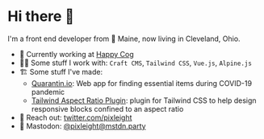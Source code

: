 # Hi there 👋

I'm a front end developer from 🦞 Maine, now living in Cleveland, Ohio.

 - 🏢 Currently working at [Happy Cog](https://www.happycog.com/)
 - 👨‍💻 Some stuff I work with: `Craft CMS`, `Tailwind CSS`, `Vue.js`, `Alpine.js`
 - 🏗️ Some stuff I've made:
   - [Quarantin.io](https://quarantin.io): Web app for finding essential items during COVID-19 pandemic
   - [Tailwind Aspect Ratio Plugin](https://www.npmjs.com/package/@pixleight/tailwindcss-aspect-ratio): plugin for Tailwind CSS to help design responsive blocks confined to an aspect ratio
 - 💬 Reach out: [twitter.com/pixleight](https://twitter.com/pixleight)
 - 🐘 Mastodon: <a href="https://mstdn.party/@pixleight" rel="me">@pixleight@mstdn.party</a>
